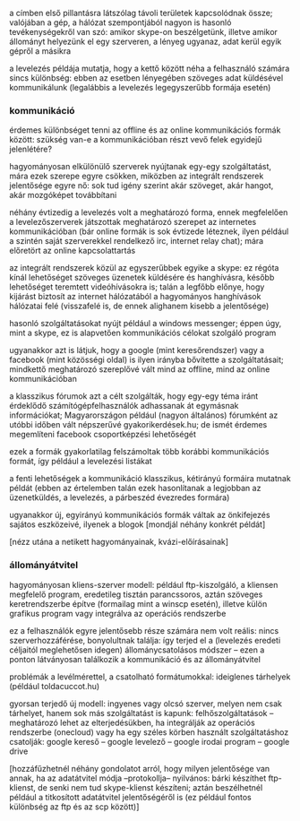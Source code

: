 a címben első pillantásra látszólag távoli területek kapcsolódnak össze; valójában a gép, a hálózat szempontjából nagyon is hasonló tevékenységekről van szó: amikor skype-on beszélgetünk, illetve amikor állományt helyezünk el egy szerveren, a lényeg ugyanaz, adat kerül egyik gépről a másikra

a levelezés példája mutatja, hogy a kettő között néha a felhasználó számára sincs különbség: ebben az esetben lényegében szöveges adat küldésével kommunikálunk (legalábbis a levelezés legegyszerűbb formája esetén)

### kommunikáció

érdemes különbséget tenni az offline és az online kommunikációs formák között: szükség van-e a kommunikációban részt vevő felek egyidejű jelenlétére?

hagyományosan elkülönülő szerverek nyújtanak egy-egy szolgáltatást, mára ezek szerepe egyre csökken, miközben az integrált rendszerek jelentősége egyre nő: sok tud igény szerint akár szöveget, akár hangot, akár mozgóképet továbbítani

néhány évtizedig a levelezés volt a meghatározó forma, ennek megfelelően a levelezőszerverek játszottak meghatározó szerepet az internetes kommunikációban (bár online formák is sok évtizede léteznek, ilyen például a szintén saját szerverekkel rendelkező irc, internet relay chat); mára előretört az online kapcsolattartás

az integrált rendszerek közül az egyszerűbbek egyike a skype: ez régóta kínál lehetőséget szöveges üzenetek küldésére és hanghívásra, később lehetőséget teremtett videóhívásokra is; talán a legfőbb előnye, hogy kijárást biztosít az internet hálózatából a hagyományos hanghívások hálózatai felé (visszafelé is, de ennek alighanem kisebb a jelentősége)  

hasonló szolgáltatásokat nyújt például a windows messenger; éppen úgy, mint a skype, ez is alapvetően kommunikációs célokat szolgáló program

ugyanakkor azt is látjuk, hogy a google (mint keresőrendszer) vagy a facebook (mint közösségi oldal) is ilyen irányba bővítette a szolgáltatásait; mindkettő meghatározó szereplővé vált mind az offline, mind az online kommunikációban

a klasszikus fórumok azt a célt szolgálták, hogy egy-egy téma iránt érdeklődő számítógépfelhasználók adhassanak át egymásnak információkat; Magyarországon például (nagyon általános) fórumként az utóbbi időben vált népszerűvé gyakorikerdések.hu; de ismét érdemes megemlíteni facebook csoportképzési lehetőségét

ezek a formák gyakorlatilag felszámoltak több korábbi kommunikációs formát, így például a levelezési listákat

a fenti lehetőségek a kommunikáció klasszikus, kétirányú formáira mutatnak példát (ebben az értelemben talán ezek hasonlítanak a legjobban az üzenetküldés, a levelezés, a párbeszéd évezredes formára)

ugyanakkor új, egyirányú kommunikációs formák váltak az önkifejezés sajátos eszközeivé, ilyenek a blogok [mondjál néhány konkrét példát]

[nézz utána a netikett hagyományainak, kvázi-előírásainak]

### állományátvitel

hagyományosan kliens-szerver modell: például ftp-kiszolgáló, a kliensen megfelelő program, eredetileg tisztán parancssoros, aztán szöveges keretrendszerbe építve (formailag mint a winscp esetén), illetve külön grafikus program vagy integrálva az operációs rendszerbe

ez a felhasználók egyre jelentősebb része számára nem volt reális: nincs szerverhozzáférése, bonyolultnak találja: így terjed el a (levelezés eredeti céljaitól meglehetősen idegen) állománycsatolásos módszer – ezen a ponton látványosan találkozik a kommunikáció és az állományátvitel

problémák a levélmérettel, a csatolható formátumokkal: ideiglenes tárhelyek (például toldacuccot.hu)

gyorsan terjedő új modell: ingyenes vagy olcsó szerver, melyen nem csak tárhelyet, hanem sok más szolgáltatást is kapunk: felhőszolgáltatások – meghatározó lehet az elterjedésükben, ha integrálják az operációs rendszerbe (onecloud) vagy ha egy széles körben használt szolgáltatáshoz csatolják: google kereső – google levelező – google irodai program – google drive

[hozzáfűzhetnél néhány gondolatot arról, hogy milyen jelentősége van annak, ha az adatátvitel módja –protokollja– nyilvános: bárki készíthet ftp-klienst, de senki nem tud skype-klienst készíteni; aztán beszélhetnél például a titkosított adatátvitel jelentőségéről is (ez például fontos különbség az ftp és az scp között)]
